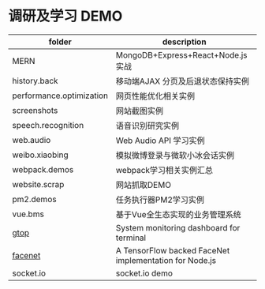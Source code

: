 # 调研及学习 DEMO

| folder                                           | description                                            |
| ------------------------------------------------ | ------------------------------------------------------ |
| MERN                                             | MongoDB+Express+React+Node.js实战                      |
| history.back                                     | 移动端AJAX 分页及后退状态保持实例                      |
| performance.optimization                         | 网页性能优化相关实例                                   |
| screenshots                                      | 网站截图实例                                           |
| speech.recognition                               | 语音识别研究实例                                       |
| web.audio                                        | Web Audio API 学习实例                                 |
| weibo.xiaobing                                   | 模拟微博登录与微软小冰会话实例                         |
| webpack.demos                                    | webpack学习相关实例汇总                                |
| website.scrap                                    | 网站抓取DEMO                                           |
| pm2.demos                                        | 任务执行器PM2学习实例                                  |
| vue.bms                                          | 基于Vue全生态实现的业务管理系统                        |
| [gtop](https://www.npmjs.com/package/gtop)       | System monitoring dashboard for terminal               |
| [facenet](https://www.npmjs.com/package/facenet) | A TensorFlow backed FaceNet implementation for Node.js |
| socket.io                                        | socket.io demo                                         |
